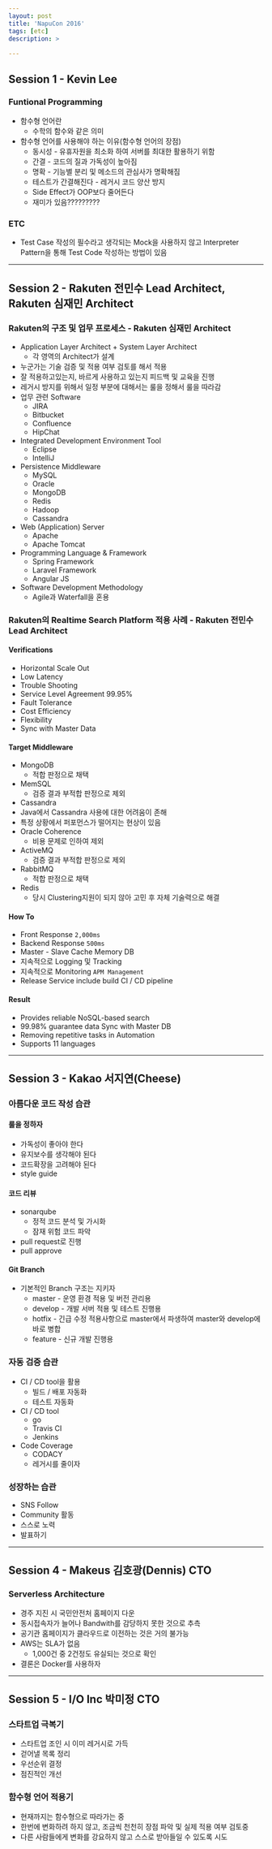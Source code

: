 ```yaml
---
layout: post
title: 'NapuCon 2016'
tags: [etc]
description: >
  
---
```


## Session 1 - Kevin Lee

### Funtional Programming

* 함수형 언어란
  * 수학의 함수와 같은 의미
* 함수형 언어를 사용해야 하는 이유(함수형 언어의 장점)
  * 동시성 - 유휴자원을 최소화 하여 서버를 최대한 활용하기 위함
  * 간결 - 코드의 질과 가독성이 높아짐
  * 명확 - 기능별 분리 및 메소드의 관심사가 명확해짐
  * 테스트가 간결해진다 - 레거시 코드 양산 방지
  * Side Effect가 OOP보다 줄어든다
  * 재미가 있음?????????

### ETC

* Test Case 작성의 필수라고 생각되는 Mock을 사용하지 않고 Interpreter Pattern을 통해 Test Code 작성하는 방법이 있음

---

## Session 2 - Rakuten 전민수 Lead Architect, Rakuten 심재민 Architect

### Rakuten의 구조 및 업무 프로세스 - Rakuten 심재민 Architect

* Application Layer Architect + System Layer Architect
  * 각 영역의 Architect가 설계
* 누군가는 기술 검증 및 적용 여부 검토를 해서 적용
* 잘 적용하고있는지, 바르게 사용하고 있는지 피드백 및 교육을 진행
* 레거시 방지를 위해서 일정 부분에 대해서는 룰을 정해서 룰을 따라감
* 업무 관련 Software
  * JIRA
  * Bitbucket
  * Confluence
  * HipChat
* Integrated Development Environment Tool
  * Eclipse
  * IntelliJ
* Persistence Middleware
  * MySQL
  * Oracle
  * MongoDB
  * Redis
  * Hadoop
  * Cassandra
* Web (Application) Server
  * Apache
  * Apache Tomcat
* Programming Language & Framework
  * Spring Framework
  * Laravel Framework
  * Angular JS
* Software Development Methodology
  * Agile과 Waterfall을 혼용


### Rakuten의 Realtime Search Platform 적용 사례 - Rakuten 전민수 Lead Architect

#### Verifications

* Horizontal Scale Out
* Low Latency
* Trouble Shooting
* Service Level Agreement 99.95%
* Fault Tolerance
* Cost Efficiency
* Flexibility
* Sync with Master Data

#### Target Middleware

* MongoDB
  * 적합 판정으로 채택
* MemSQL
  * 검증 결과 부적합 판정으로 제외
* Cassandra
 * Java에서 Cassandra 사용에 대한 어려움이 존해
 * 특정 상황에서 퍼포먼스가 떨어지는 현상이 있음
* Oracle Coherence
  * 비용 문제로 인하여 제외
* ActiveMQ
  * 검증 결과 부적합 판정으로 제외
* RabbitMQ
  * 적합 판정으로 채택
* Redis
  * 당시 Clustering지원이 되지 않아 고민 후 자체 기술력으로 해결

#### How To

* Front Response `2,000ms`
* Backend Response `500ms`
* Master - Slave Cache Memory DB
* 지속적으로 Logging 및 Tracking
* 지속적으로 Monitoring `APM Management`
* Release Service include build CI / CD pipeline

#### Result

* Provides reliable NoSQL-based search
* 99.98% guarantee data Sync with Master DB
* Removing repetitive tasks in Automation
* Supports 11 languages

---

## Session 3 - Kakao 서지연(Cheese)

### 아름다운 코드 작성 습관

#### 룰을 정하자

* 가독성이 좋아야 한다
* 유지보수를 생각해야 된다
* 코드확장을 고려해야 된다
* style guide

#### 코드 리뷰

* sonarqube
  * 정적 코드 분석 및 가시화
  * 잠재 위험 코드 파악
* pull request로 진행
* pull approve

#### Git Branch

* 기본적인 Branch 구조는 지키자
  * master - 운영 환경 적용 및 버전 관리용
  * develop - 개발 서버 적용 및 테스트 진행용
  * hotfix - 긴급 수정 적용사항으로 master에서 파생하여 master와 develop에 바로 병합
  * feature - 신규 개발 진행용

### 자동 검증 습관

* CI / CD tool을 활용
  * 빌드 / 배포 자동화
  * 테스트 자동화
* CI / CD tool
  * go
  * Travis CI
  * Jenkins
* Code Coverage
  * CODACY
  * 레거시를 줄이자

### 성장하는 습관

* SNS  Follow
* Community 활동
* 스스로 노력
* 발표하기

---

## Session 4 - Makeus 김호광(Dennis) CTO

### Serverless Architecture

* 경주 지진 시 국민안전처 홈페이지 다운
* 동시접속자가 늘어나 Bandwith를 감당하지 못한 것으로 추측
* 공기관 홈페이지가 클라우드로 이전하는 것은 거의 불가능
* AWS는 SLA가 없음
  * 1,000건 중 2건정도 유실되는 것으로 확인
* 결론은 Docker를 사용하자

---

## Session 5 - I/O Inc 박미정 CTO

### 스타트업 극복기

* 스타트업 조인 시 이미 레거시로 가득
* 걷어낼 목록 정리
* 우선순위 결정
* 점진적인 개선

### 함수형 언어 적용기

* 현재까지는 함수형으로 따라가는 중
* 한번에 변화하려 하지 않고, 조금씩 천천히 장점 파악 및 실제 적용 여부 검토중
* 다른 사람들에게 변화를 강요하지 않고 스스로 받아들일 수 있도록 시도

